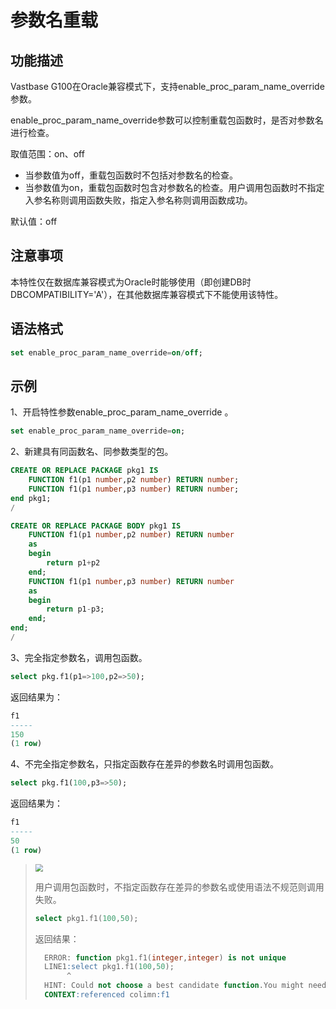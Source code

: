 # 参数名重载

## 功能描述

Vastbase G100在Oracle兼容模式下，支持enable_proc_param_name_override参数。

enable_proc_param_name_override参数可以控制重载包函数时，是否对参数名进行检查。

取值范围：on、off

- 当参数值为off，重载包函数时不包括对参数名的检查。
- 当参数值为on，重载包函数时包含对参数名的检查。用户调用包函数时不指定入参名称则调用函数失败，指定入参名称则调用函数成功。

默认值：off

## 注意事项

本特性仅在数据库兼容模式为Oracle时能够使用（即创建DB时DBCOMPATIBILITY='A'），在其他数据库兼容模式下不能使用该特性。

## 语法格式

```sql
set enable_proc_param_name_override=on/off;
```

## 示例

1、开启特性参数enable_proc_param_name_override 。

```sql
set enable_proc_param_name_override=on;
```

2、新建具有同函数名、同参数类型的包。

```sql
CREATE OR REPLACE PACKAGE pkg1 IS
	FUNCTION f1(p1 number,p2 number) RETURN number;
	FUNCTION f1(p1 number,p3 number) RETURN number;
end pkg1;
/

CREATE OR REPLACE PACKAGE BODY pkg1 IS
	FUNCTION f1(p1 number,p2 number) RETURN number
	as
	begin
		return p1+p2
	end;
	FUNCTION f1(p1 number,p3 number) RETURN number
	as
	begin
		return p1-p3;
	end;
end;
/
```

3、完全指定参数名，调用包函数。

```sql
select pkg.f1(p1=>100,p2=>50);
```

返回结果为：

```sql
f1
-----
150
(1 row)
```

4、不完全指定参数名，只指定函数存在差异的参数名时调用包函数。

```sql
select pkg.f1(100,p3=>50);
```

返回结果为：

```sql
f1
-----
50
(1 row)
```

> <div align="left"><img src="image/img1.png" style="zoom:75%"></div>
>
> 用户调用包函数时，不指定函数存在差异的参数名或使用语法不规范则调用失败。
>
> ```sql
> select pkg1.f1(100,50);
> ```
>
> 返回结果：
>
> ```sql
>   ERROR: function pkg1.f1(integer,integer) is not unique
>   LINE1:select pkg1.f1(100,50);
>        ^
>   HINT: Could not choose a best candidate function.You might need to explicit type casts.
>   CONTEXT:referenced colimn:f1
> ```



